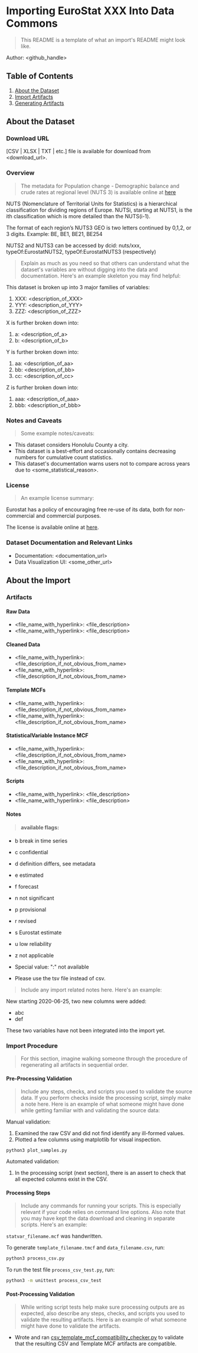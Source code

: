 # Importing EuroStat XXX Into Data Commons

> This README is a template of what an import's README might look like.

Author: <github_handle>

## Table of Contents

1. [About the Dataset](#about-the-dataset)
1. [Import Artifacts](#import-artifacts)
1. [Generating Artifacts](#generating-artifacts)

## About the Dataset

### Download URL

[CSV | XLSX | TXT | etc.] file is available for download from <download_url>.

### Overview
> The metadata for Population change - Demographic balance and crude rates at regional level (NUTS 3) is available online at [here](https://ec.europa.eu/eurostat/cache/metadata/en/demo_r_gind3_esms.htm)

NUTS (Nomenclature of Territorial Units for Statistics) is a hierarchical classification for dividing regions of Europe. NUTSi, starting at NUTS1, is the ith classification which is more detailed than the NUTS(i-1).

The format of each region’s NUTS3 GEO is two letters continued by 0,1,2, or 3 digits. 
Example: BE, BE1, BE21, BE254 


NUTS2 and NUTS3 can be accessed by dcid: nuts/xxx, typeOf:EurostatNUTS2, typeOf:EurostatNUTS3 (respectively) 
> Explain as much as you need so that others can understand what the
dataset's variables are without digging into the data and documentation.
Here's an example skeleton you may find helpful:

This dataset is broken up into 3 major families of variables:
1. XXX: <description_of_XXX>
2. YYY: <description_of_YYY>
3. ZZZ: <description_of_ZZZ>

X is further broken down into:
1. a: <description_of_a>
2. b: <description_of_b>

Y is further broken down into:
1. aa: <description_of_aa>
2. bb: <description_of_bb>
3. cc: <description_of_cc>

Z is further broken down into:
1. aaa: <description_of_aaa>
2. bbb: <description_of_bbb>

### Notes and Caveats

> Some example notes/caveats:

- This dataset considers Honolulu County a city.
- This dataset is a best-effort and occasionally contains decreasing
  numbers for cumulative count statistics.
- This dataset's documentation warns users not to compare across years
  due to <some_statistical_reason>.

### License

> An example license summary:

Eurostat has a policy of encouraging free re-use of its data, both for non-commercial and commercial purposes. 

The license is available online at [here](https://ec.europa.eu/eurostat/about/policies/copyright).

### Dataset Documentation and Relevant Links 

- Documentation: <documentation_url>
- Data Visualization UI: <some_other_url>

## About the Import

### Artifacts

#### Raw Data
- <file_name_with_hyperlink>: <file_description>
- <file_name_with_hyperlink>: <file_description>

#### Cleaned Data
- <file_name_with_hyperlink>: <file_description_if_not_obvious_from_name>
- <file_name_with_hyperlink>: <file_description_if_not_obvious_from_name>

#### Template MCFs
- <file_name_with_hyperlink>: <file_description_if_not_obvious_from_name>
- <file_name_with_hyperlink>: <file_description_if_not_obvious_from_name>

#### StatisticalVariable Instance MCF
- <file_name_with_hyperlink>: <file_description_if_not_obvious_from_name>
- <file_name_with_hyperlink>: <file_description_if_not_obvious_from_name>

#### Scripts
- <file_name_with_hyperlink>: <file_description>
- <file_name_with_hyperlink>: <file_description>

#### Notes
>#### available flags:
- b	break in time series	
- c	confidential	
- d	definition differs, see metadata
- e	estimated	
- f	forecast	
- n	not significant
- p	provisional	
- r	revised	
- s	Eurostat estimate
- u	low reliability	
- z	not applicable 
- Special value: ":" not available

- Please use the tsv file instead of csv.

> Include any import related notes here. Here's an example:

New starting 2020-06-25, two new columns were added:

- abc
- def

These two variables have not been integrated into the import yet.

### Import Procedure

> For this section, imagine walking someone through the procedure of
regenerating all artifacts in sequential order.

#### Pre-Processing Validation

> Include any steps, checks, and scripts you used to validate the source data.
  If you perform checks inside the processing script, simply make a note here.
  Here is an example of what someone might have done while getting familiar
  with and validating the source data:

Manual validation:
1. Examined the raw CSV and did not find identify any
  ill-formed values. 
2. Plotted a few columns using matplotlib for visual inspection.
  ```
  python3 plot_samples.py
  ```

Automated validation:
1. In the processing script (next section), there is an assert to check that
  all expected columns exist in the CSV.

#### Processing Steps

> Include any commands for running your scripts. This is especially relevant if
  your code relies on command line options. Also note that you may have
  kept the data download and cleaning in separate scripts. Here's an example:

`statvar_filename.mcf` was handwritten.

To generate `template_filename.tmcf` and `data_filename.csv`, run:

```bash
python3 process_csv.py
```

To run the test file `process_csv_test.py`, run:

```bash
python3 -m unittest process_csv_test
```

#### Post-Processing Validation

> While writing script tests help make sure processing outputs are as expected,
  also describe any steps, checks, and scripts you used to validate the
  resulting artifacts. Here is an example of what someone might have done to
  validate the artifacts.

- Wrote and ran
  [csv_template_mcf_compatibility_checker.py](https://github.com/datacommonsorg/data/blob/master/scripts/istat/geos/csv_template_mcf_compatibility_checker.py)
  to validate that the resulting CSV and Template MCF artifacts are
  compatible.
